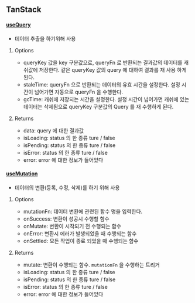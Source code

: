 ## TanStack

#### [useQuery](https://tanstack.com/query/latest/docs/react/reference/useQuery)

- 데이터 추출을 하기위해 사용

1. Options
   - queryKey 값을 key 구분값으로, queryFn 로 반환되는 결과값의 데이터를 캐쉬값에 저장한다. 같은 queryKey 값의 query 에 대하여 결과를 재 사용 하게 된다.
   - staleTime: queryFn 으로 반환되는 데이터의 유효 시간을 설정한다. 설정 시간이 넘어가면 자동으로 queryFn 을 수행한다.
   - gcTime: 캐쉬에 저장되는 시간을 설정한다. 설정 시간이 넘어가면 캐쉬에 있는 데이터는 삭제됨으로 queryKey 구분값의 Query 를 재 수행하게 된다.

2. Returns

    - data: query 에 대한 결과값
    - isLoading: status 의 한 종류 ture / false
    - isPending: status 의 한 종류 ture / false
    - isError: status 의 한 종류 ture / false
    - error: error 에 대한 정보가 들어있다

#### [useMutation](https://tanstack.com/query/latest/docs/react/reference/useMutation)

- 데이터의 변환(등록, 수정, 삭제)를 하기 위해 사용

1. Options
    - mutationFn: 데이터 변환에 관련된 함수 명을 입력한다.
    - onSuccess: 변환이 성공시 수행할 함수
    - onMutate: 변환이 시작되기 전 수행되는 함수
    - onError: 변환시 에러가 발생되었을 때 수행되는 함수
    - onSettled: 모든 작업이 종료 되었을 때 수행되는 함수

2. Returns

    - mutate: 변환이 수행되는 함수. `mutationFn` 을 수행하는 트리거
    - isLoading: status 의 한 종류 ture / false
    - isPending: status 의 한 종류 ture / false
    - isError: status 의 한 종류 ture / false
    - error: error 에 대한 정보가 들어있다